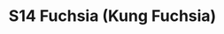 ---
title: S14 Fuchsia (Kung Fuchsia)
permalink: "/teams/s14-fuchsia"
teamslug: s14-fuchsia
members:
- Kevin Smiffy - Captain
- Codie Carter - QB
- Braden Boyd
- Brandon Hopkins
- Cache Carter
- Cameron Burrell
- Chris Biermann
- Dylan Chandler
- Jens Pferinon
- Justin Pruett
- Megan Harris
- Mike Fields
- Robin Chand
teamid: 5096
name: S14 Fuchsia
color: Kung Fuchsia
division: ''
---